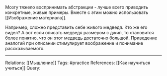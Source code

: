 Мозгу тяжело воспринимать абстракции - лучше всего приводить конкретные, живые примеры. Вместе с этим можно использовать [[Изображение материала]].  

Например, сложно представить себе живого медведя. Кто же его видел? А вот если описать медведя размером с джип, то становится более понятно, что он этот медведь достаточно большой. Приведение аналогий при описании стимулирует воображение и понимание рассказываемого. 

___
Relations: [[Мышление]] 
Tags: #practice 
References: [[Как научиться учиться]] 
Query: 